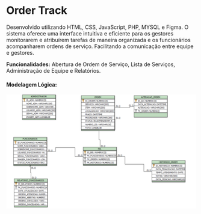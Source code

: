 <h1>Order Track</h1>

Desenvolvido utilizando HTML, CSS, JavaScript, PHP, MYSQL e Figma. O sistema oferece uma interface intuitiva e eficiente para os gestores monitorarem e atribuírem tarefas de maneira organizada e os funcionários acompanharem ordens de serviço. Facilitando a comunicação entre equipe e gestores.

<b>Funcionalidades:</b> Abertura de Ordem de Serviço, Lista de Serviços, Administração de Equipe e Relatórios.

<h4 style="font-weight: 'bold';">Modelagem Lógica:</h4>
<div>
  <img style="width: 700px; max-height: 400px;" src="Logico.PNG" alt="Modelagem Lógica">
</div>
